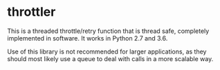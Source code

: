 # throttler
This is a threaded throttle/retry function that is thread safe, completely implemented in software. It works in Python 2.7 and 3.6.

Use of this library is not recommended for larger applications, as they should most likely use a queue to deal with calls in a more scalable way.
